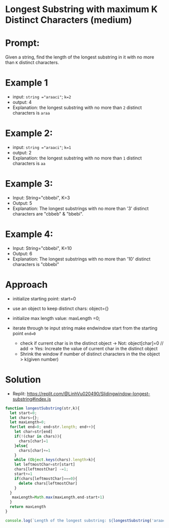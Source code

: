 # Longest Substring with maximum K Distinct Characters (medium)
# Prompt:
Given a string, find the length of the longest substring in it with no more than `K` distinct characters.
# Example 1
- input: `string ="araaci"`; `k=2`
- output: 4
- Explanation: the longest substring with no more than `2` distinct characters is `araa`
# Example 2:
- input: `string ="araaci"`; `k=1`
- output: 2
- Explanation: the longest substring with no more than `1` distinct characters is `aa`
# Example 3:
- Input: String="cbbebi", K=3
- Output: 5
- Explanation: The longest substrings with no more than '3' distinct characters are "cbbeb" & "bbebi".
# Example 4:
- Input: String="cbbebi", K=10
- Output: 6
- Explanation: The longest substrings with no more than '10' distinct characters is "cbbebi"

# Approach
- initialize starting point: start=0
- use an object to keep distinct chars: object={}
- initialize max length value: maxLength =0;

- iterate through te input string
   make endwindow start from the starting point `end=0`
    * check if current char is in the distinct object
      -> Not: object[char]=0 // add
      -> Yes: Increate the value of current char in the distinct object
    * Shrink the window if number of distinct characters in the the object > k(given number)

# Solution
- Replit: https://replit.com/@LinhVu020490/Slidingwindow-longest-substring#index.js
```js
function longestSubstring(str,k){
  let start=0;
  let chars={};
  let maxLength=0;
  for(let end=0; end<str.length; end++){
    let char=str[end]
    if(!(char in chars)){
      chars[char]=1
    }else{
      chars[char]+=1
    }
    while (Object.keys(chars).length>k){
    let leftmostChar=str[start]
    chars[leftmostChar] -=1;
    start+=1
    if(chars[leftmostChar]===0){
      delete chars[leftmostChar]
    }
  }
   maxLength=Math.max(maxLength,end-start+1)
  }
  return maxLength
}

console.log(`Length of the longest substring: ${longestSubstring('araaci', 2)}`);

```
